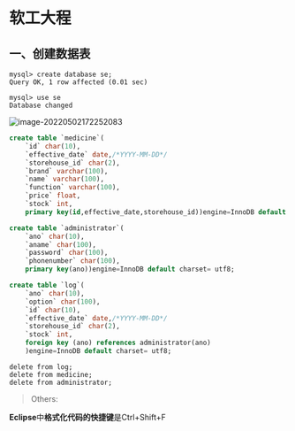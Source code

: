 # 软工大程


## 一、创建数据表

```mysql
mysql> create database se;
Query OK, 1 row affected (0.01 sec)

mysql> use se
Database changed
```



![image-20220502172252083](https://s2.loli.net/2022/05/02/9ayOUQwqpgS2khN.png)

```sql
create table `medicine`( 
    `id` char(10), 
    `effective_date` date,/*YYYY-MM-DD*/
    `storehouse_id` char(2),
    `brand` varchar(100),
    `name` varchar(100), 
    `function` varchar(100),
    `price` float,
    `stock` int,
    primary key(id,effective_date,storehouse_id))engine=InnoDB default charset= utf8;
```



```sql
create table `administrator`( 
    `ano` char(10),
    `aname` char(100),
    `password` char(100), 
    `phonenumber` char(100),
    primary key(ano))engine=InnoDB default charset= utf8;
```



```sql
create table `log`( 
    `ano` char(10),
    `option` char(100),
    `id` char(10), 
    `effective_date` date,/*YYYY-MM-DD*/
    `storehouse_id` char(2),
    `stock` int,
    foreign key (ano) references administrator(ano)
    )engine=InnoDB default charset= utf8;
```





```mysql
delete from log;
delete from medicine;
delete from administrator;
```



> Others:

**Eclipse**中**格式化代码的快捷键**是Ctrl+Shift+F
